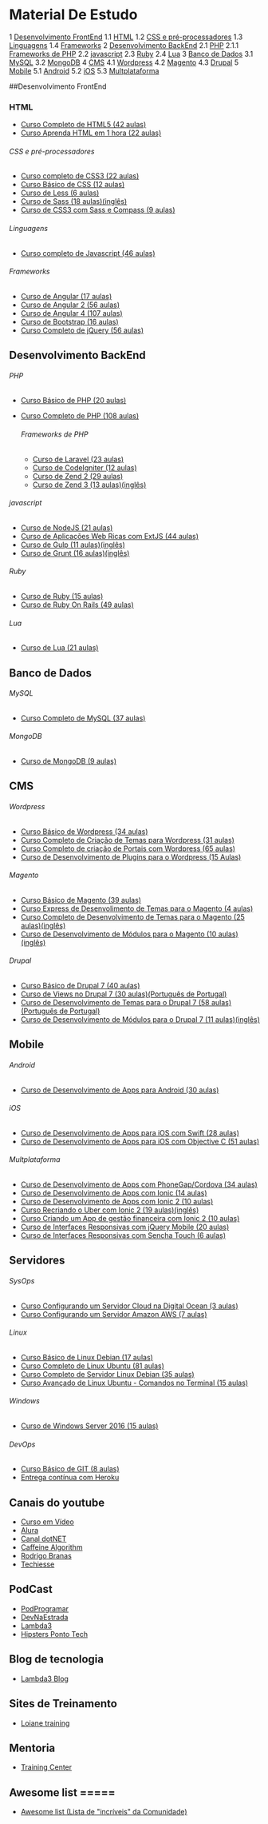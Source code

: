 # Material De Estudo

1 [Desenvolvimento FrontEnd](#desenvolvimento-frontend)
    1.1 [HTML](#html)
    1.2 [CSS e pré-processadores](#css-e-pre-processadores)
    1.3 [Linguagens](#linguagens)
    1.4 [Frameworks](#frameworks)
2 [Desenvolvimento BackEnd](#desenvolvimento-backend)
    2.1 [PHP](#php)
        2.1.1 [Frameworks de PHP](#css-e-pre-processadores)
    2.2 [javascript](#javascript)
    2.3 [Ruby](#ruby)
    2.4 [Lua](#lua)
3 [Banco de Dados](#banco-de-dados)
    3.1 [MySQL](#mysql)
    3.2 [MongoDB](#mongodb)
4 [CMS](#cms)
    4.1 [Wordpress](#wordpress)
    4.2 [Magento](#magento)
    4.3 [Drupal](#drupal)
5 [Mobile](#mobile)
    5.1 [Android](#android)
    5.2 [iOS](#iOS)
    5.3 [Multplataforma](#android)


##Desenvolvimento FrontEnd 

### HTML
- [Curso Completo de HTML5 (42 aulas)](https://goo.gl/SD4p4g)
- [Curso Aprenda HTML em 1 hora (22 aulas)](https://goo.gl/1kfBCZ)

###### CSS e pré-processadores
- [Curso completo de CSS3 (22 aulas)](https://goo.gl/ebjzVG)
- [Curso Básico de CSS (12 aulas)](https://goo.gl/s98HNb)
- [Curso de Less (6 aulas)](https://goo.gl/Y5UkLQ)
- [Curso de Sass (18 aulas)(inglês)](https://goo.gl/DzRv1e)
- [Curso de CSS3 com Sass e Compass (9 aulas)](https://goo.gl/bAO0hE)

###### Linguagens 
- [Curso completo de Javascript (46 aulas)](https://goo.gl/zfjfkQ)

###### Frameworks
- [Curso de Angular (17 aulas)](https://goo.gl/6rT9ZC)
- [Curso de Angular 2 (56 aulas)](https://goo.gl/mxPqRt)
- [Curso de Angular 4 (107 aulas)](https://goo.gl/jCW34C)
- [Curso de Bootstrap (16 aulas)](https://goo.gl/xFDOxT)
- [Curso Completo de jQuery (56 aulas)](https://goo.gl/tHdIZ7)

## Desenvolvimento BackEnd

###### PHP

- [Curso Básico de PHP (20 aulas)](https://goo.gl/wLra9o)
- [Curso Completo de PHP (108 aulas)](https://goo.gl/1th6ok)

    ###### Frameworks de PHP

    - [Curso de Laravel (23 aulas)](https://goo.gl/C8RaxI)
    - [Curso de CodeIgniter (12 aulas)](https://goo.gl/A39ge0)
    - [Curso de Zend 2 (29 aulas)](https://goo.gl/nDkesr)
    - [Curso de Zend 3 (13 aulas)(inglês)](https://goo.gl/N1PBQV)

###### javascript
- [Curso de NodeJS (21 aulas)](https://goo.gl/6kGFk6)
- [Curso de Aplicações Web Ricas com ExtJS (44 aulas)](https://goo.gl/tMZDvv)
- [Curso de Gulp (11 aulas)(inglês)](https://goo.gl/dgs7On)
- [Curso de Grunt (16 aulas)(inglês)](https://goo.gl/8KZskT)

###### Ruby
- [Curso de Ruby (15 aulas)](https://goo.gl/LcHcn4)
- [Curso de Ruby On Rails (49 aulas)](https://goo.gl/4oXEAP)

###### Lua
- [Curso de Lua (21 aulas)](https://goo.gl/k3qYFe)


## Banco de Dados

###### MySQL
- [Curso Completo de MySQL (37 aulas)](https://goo.gl/wom29p)

###### MongoDB
- [Curso de MongoDB (9 aulas)](https://goo.gl/xc1LAo)

## CMS

###### Wordpress
- [Curso Básico de Wordpress (34 aulas)](https://goo.gl/VTa3aV)
- [Curso Completo de Criação de Temas para Wordpress (31 aulas)](https://goo.gl/10vlHM)
- [Curso Completo de criação de Portais com Wordpress (65 aulas)](https://goo.gl/5ravtU)
- [Curso de Desenvolvimento de Plugins para o Wordpress (15 Aulas)](https://goo.gl/ozs8Yf)

###### Magento
- [Curso Básico de Magento (39 aulas)](https://goo.gl/bBJnFx)
- [Curso Express de Desenvolimento de Temas para o Magento (4 aulas)](https://goo.gl/9CmbJo)
- [Curso Completo de Desenvolvimento de Temas para o Magento (25 aulas)(inglês)](https://goo.gl/6XsLRx)
- [Curso de Desenvolvimento de Módulos para o Magento (10 aulas)(inglês)](https://goo.gl/mZoxJ3)

###### Drupal
- [Curso Básico de Drupal 7 (40 aulas)](https://goo.gl/VpxzLl)
- [Curso de Views no Drupal 7 (30 aulas)(Português de Portugal)](https://goo.gl/RKZidV)
- [Curso de Desenvolvimento de Temas para o Drupal 7 (58 aulas)(Português de Portugal)](https://goo.gl/qn75XT)
- [Curso de Desenvolvimento de Módulos para o Drupal 7 (11 aulas)(inglês)](https://goo.gl/99NW2O)

## Mobile

###### Android
- [Curso de Desenvolvimento de Apps para Android (30 aulas)](https://goo.gl/btlCUv)

###### iOS
- [Curso de Desenvolvimento de Apps para iOS com Swift (28 aulas)](https://goo.gl/RyuNoA)
- [Curso de Desenvolvimento de Apps para iOS com Objective C (51 aulas)](https://goo.gl/0bq0kC)

###### Multplataforma
- [Curso de Desenvolvimento de Apps com PhoneGap/Cordova (34 aulas)](https://goo.gl/GDXSsX)
- [Curso de Desenvolvimento de Apps com Ionic (14 aulas)](https://goo.gl/xQlBmA)
- [Curso de Desenvolvimento de Apps com Ionic 2 (10 aulas)](https://goo.gl/i3PVo7)
- [Curso Recriando o Uber com Ionic 2 (19 aulas)(inglês)](https://goo.gl/B9KyHL)
- [Curso Criando um App de gestão financeira com Ionic 2 (10 aulas)](https://goo.gl/EUzvuY)
- [Curso de Interfaces Responsivas com jQuery Mobile (20 aulas)](https://goo.gl/0KCCg2)
- [Curso de Interfaces Responsivas com Sencha Touch (6 aulas)](https://goo.gl/JktVlX)

## Servidores

###### SysOps
- [Curso Configurando um Servidor Cloud na Digital Ocean (3 aulas)](https://goo.gl/8sr22C)
- [Curso Configurando um Servidor Amazon AWS (7 aulas)](https://goo.gl/qfnmAJ)

###### Linux
- [Curso Básico de Linux Debian (17 aulas)](https://goo.gl/FLfXN9)
- [Curso Completo de Linux Ubuntu (81 aulas)](https://goo.gl/rPpgkl)
- [Curso Completo de Servidor Linux Debian (35 aulas)](https://goo.gl/sNk7xU)
- [Curso Avançado de Linux Ubuntu - Comandos no Terminal (15 aulas)](https://goo.gl/KA6S70)

###### Windows
- [Curso de Windows Server 2016 (15 aulas)](https://goo.gl/WnnYqX)

###### DevOps

- [Curso Básico de GIT (8 aulas)](https://goo.gl/OSdCBS)
- [Entrega contínua com Heroku](https://www.schoolofnet.com/curso-entrega-continua-com-heroku/)

## Canais do youtube

- [Curso em Vídeo](https://www.youtube.com/channel/UCrWvhVmt0Qac3HgsjQK62FQ)
- [Alura](https://www.youtube.com/channel/UCo7EHzKF2zDFWszw7Dg4mPw)
- [Canal dotNET](https://www.youtube.com/channel/UCIahKJr2Q50Sprk5ztPGnVg)
- [Caffeine Algorithm](https://www.youtube.com/channel/UCdt_qK8rmpxrq942ZFIqxvQ)
- [Rodrigo Branas](https://www.youtube.com/channel/UCkqOofjb7nl6V8vXrIbGtiQ)
- [Techiesse](https://www.youtube.com/channel/UCTjD7yoMG-pNFqy50FE0u5A)

## PodCast

- [PodProgramar](https://mundopodcast.com.br/podprogramar/)
- [DevNaEstrada](https://devnaestrada.com.br/)
- [Lambda3](https://www.lambda3.com.br/lambda3-podcast/)
- [Hipsters Ponto Tech](https://hipsters.tech/)

## Blog de tecnologia

- [Lambda3 Blog](https://www.lambda3.com.br/blog/)

## Sites de Treinamento

- [Loiane training](https://loiane.training/)

## Mentoria

- [Training Center](https://github.com/training-center/mentoria)

## Awesome list =====

- [Awesome list (Lista de "incríveis" da Comunidade)](https://github.com/sindresorhus/awesome)

